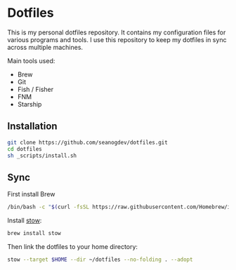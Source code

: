 # Dotfiles

This is my personal dotfiles repository. It contains my configuration files for various programs and tools. I use this repository to keep my dotfiles in sync across multiple machines.

Main tools used:

- Brew
- Git
- Fish / Fisher
- FNM
- Starship

## Installation

```sh
git clone https://github.com/seanogdev/dotfiles.git
cd dotfiles
sh _scripts/install.sh
```

## Sync

First install Brew

```sh
/bin/bash -c "$(curl -fsSL https://raw.githubusercontent.com/Homebrew/install/HEAD/install.sh)"
```

Install [stow](https://www.gnu.org/software/stow/):

```sh
brew install stow
```

Then link the dotfiles to your home directory:

```sh
stow --target $HOME --dir ~/dotfiles --no-folding . --adopt
```
